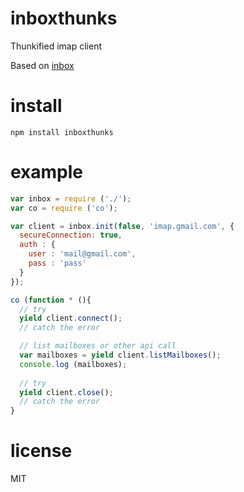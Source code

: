 # inboxthunks

Thunkified imap client

Based on [inbox](https://github.com/andris9/inbox)

# install 

```
npm install inboxthunks
```

# example

```js
var inbox = require ('./');
var co = require ('co');

var client = inbox.init(false, 'imap.gmail.com', {
  secureConnection: true,
  auth : {
    user : 'mail@gmail.com',
    pass : 'pass'
  }
});

co (function * (){
  // try
  yield client.connect();
  // catch the error

  // list mailboxes or other api call
  var mailboxes = yield client.listMailboxes();
  console.log (mailboxes);
  
  // try
  yield client.close();
  // catch the error
}
```

# license
MIT